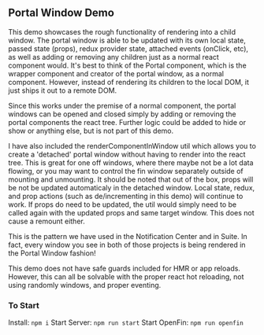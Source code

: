 ## Portal Window Demo

This demo showcases the rough functionality of rendering into a child window. The portal window is able to be updated with its own local state, passed state (props), redux provider state, attached events (onClick, etc), as well as adding or removing any children just as a normal react component would. It's best to think of the Portal component, which is the wrapper component and creator of the portal window, as a normal component. However, instead of rendering its children to the local DOM, it just ships it out to a remote DOM.

Since this works under the premise of a normal component, the portal windows can be opened and closed simply by adding or removing the portal components the react tree. Further logic could be added to hide or show or anything else, but is not part of this demo.

I have also included the renderComponentInWindow util which allows you to create a 'detached' portal window without having to render into the react tree. This is great for one off windows, where there maybe not be a lot data flowing, or you may want to control the fin window separately outside of mounting and unmounting. It should be noted that out of the box, props will be not be updated automaticaly in the detached window. Local state, redux, and prop actions (such as de/incrementing in this demo) will continue to work. If props do need to be updated, the util would simply need to be called again with the updated props and same target window. This does not cause a remount either.

This is the pattern we have used in the Notification Center and in Suite. In fact, every window you see in both of those projects is being rendered in the Portal Window fashion!

This demo does not have safe guards included for HMR or app reloads. However, this can all be solvable with the proper react hot reloading, not using randomly windows, and proper eventing.

### To Start
Install: `npm i`
Start Server: `npm run start`
Start OpenFin: `npm run openfin`